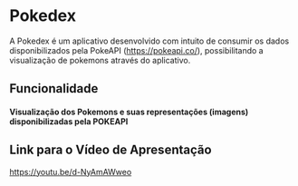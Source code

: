 # Pokedex

A Pokedex é um aplicativo desenvolvido com intuito de consumir os dados disponibilizados pela PokeAPI (https://pokeapi.co/), possibilitando a visualização de pokemons através do aplicativo.

## Funcionalidade

#### Visualização dos Pokemons e suas representações (imagens) disponibilizadas pela POKEAPI


## Link para o Vídeo de Apresentação

https://youtu.be/d-NyAmAWweo

